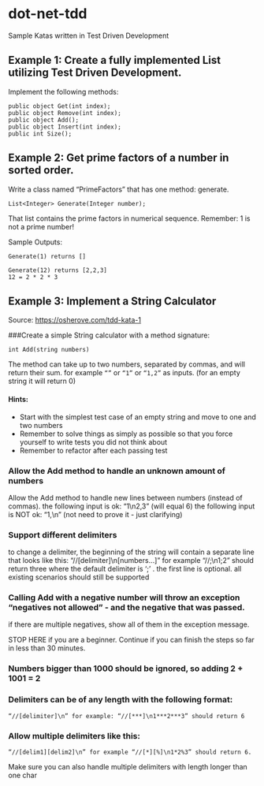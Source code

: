 # dot-net-tdd
Sample Katas written in Test Driven Development

## Example 1: Create a fully implemented List utilizing Test Driven Development.
Implement the following methods:
```
public object Get(int index);
public object Remove(int index);
public object Add();
public object Insert(int index);
public int Size();
```
## Example 2: Get prime factors of a number in sorted order.
Write a class named “PrimeFactors” that has one method: generate.
```
List<Integer> Generate(Integer number);
```
That list contains the prime factors in numerical sequence.  Remember: 1 is not a prime number!

Sample Outputs:
```
Generate(1) returns []
```
```
Generate(12) returns [2,2,3]
12 = 2 * 2 * 3
```

## Example 3: Implement a String Calculator
Source: https://osherove.com/tdd-kata-1

###Create a simple String calculator with a method signature:
```
int Add(string numbers)
```
The method can take up to two numbers, separated by commas, and will return their sum. 
for example `“”` or `“1”` or `“1,2”` as inputs.
(for an empty string it will return 0) 

#### Hints:
* Start with the simplest test case of an empty string and move to one and two numbers
* Remember to solve things as simply as possible so that you force yourself to write tests you did not think about
* Remember to refactor after each passing test

### Allow the Add method to handle an unknown amount of numbers
Allow the Add method to handle new lines between numbers (instead of commas).
the following input is ok: “1\n2,3” (will equal 6)
the following input is NOT ok: “1,\n” (not need to prove it - just clarifying)

### Support different delimiters
to change a delimiter, the beginning of the string will contain a separate line that looks like this: “//[delimiter]\n[numbers…]” for example “//;\n1;2” should return three where the default delimiter is ‘;’ .
the first line is optional. all existing scenarios should still be supported

### Calling Add with a negative number will throw an exception “negatives not allowed” - and the negative that was passed. 
if there are multiple negatives, show all of them in the exception message.

STOP HERE if you are a beginner. Continue if you can finish the steps so far in less than 30 minutes.

### Numbers bigger than 1000 should be ignored, so adding 2 + 1001 = 2

### Delimiters can be of any length with the following format: 
```
“//[delimiter]\n” for example: “//[***]\n1***2***3” should return 6
```

### Allow multiple delimiters like this: 
```
“//[delim1][delim2]\n” for example “//[*][%]\n1*2%3” should return 6.
```
Make sure you can also handle multiple delimiters with length longer than one char

